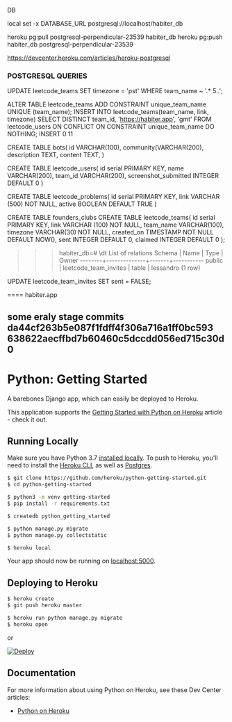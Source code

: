 
DB

local
set -x DATABASE_URL postgresql://localhost/habiter_db

heroku pg:pull postgresql-perpendicular-23539 habiter_db
heroku pg:push habiter_db postgresql-perpendicular-23539

https://devcenter.heroku.com/articles/heroku-postgresql

### POSTGRESQL QUERIES

UPDATE leetcode_teams SET timezone = 'pst' WHERE team_name ~ '.* 5..';

ALTER TABLE leetcode_teams ADD CONSTRAINT unique_team_name UNIQUE (team_name);
INSERT INTO leetcode_teams(team_name, link, timezone) SELECT DISTINCT team_id, 'https://habiter.app', 'gmt' FROM leetcode_users ON CONFLICT ON CONSTRAINT unique_team_name DO NOTHING;
INSERT 0 11

CREATE TABLE bots(
	id VARCHAR(100),
	community(VARCHAR(200),
	description TEXT,
	content TEXT,
)

CREATE TABLE leetcode_users(
	id serial PRIMARY KEY,
    name VARCHAR(200),
    team_id VARCHAR(200),
    screenshot_submitted INTEGER DEFAULT 0
)

CREATE TABLE leetcode_problems(
   id serial PRIMARY KEY,
   link VARCHAR (500) NOT NULL,
   active BOOLEAN DEFAULT TRUE
)

CREATE TABLE founders_clubs
CREATE TABLE leetcode_teams(
   id serial PRIMARY KEY,
   link VARCHAR (100) NOT NULL,
   team_name VARCHAR(100),
   timezone VARCHAR(30) NOT NULL,
   created_on TIMESTAMP NOT NULL DEFAULT NOW(),
   sent INTEGER DEFAULT 0,
   claimed INTEGER DEFAULT 0
);

>>> habiter_db=# \dt
             List of relations
 Schema |     Name     | Type  |   Owner
--------+--------------+-------+-----------
 public | leetcode_team_invites | table | lessandro
(1 row)

UPDATE leetcode_team_invites SET sent = FALSE;


====
habiter.app

some eraly stage commits
da44cf263b5e087f1fdff4f306a716a1ff0bc593
638622aecffbd7b60460c5dccdd056ed715c30d0
-----
# Python: Getting Started

A barebones Django app, which can easily be deployed to Heroku.

This application supports the [Getting Started with Python on Heroku](https://devcenter.heroku.com/articles/getting-started-with-python) article - check it out.

## Running Locally

Make sure you have Python 3.7 [installed locally](http://install.python-guide.org). To push to Heroku, you'll need to install the [Heroku CLI](https://devcenter.heroku.com/articles/heroku-cli), as well as [Postgres](https://devcenter.heroku.com/articles/heroku-postgresql#local-setup).

```sh
$ git clone https://github.com/heroku/python-getting-started.git
$ cd python-getting-started

$ python3 -m venv getting-started
$ pip install -r requirements.txt

$ createdb python_getting_started

$ python manage.py migrate
$ python manage.py collectstatic

$ heroku local
```

Your app should now be running on [localhost:5000](http://localhost:5000/).

## Deploying to Heroku

```sh
$ heroku create
$ git push heroku master

$ heroku run python manage.py migrate
$ heroku open
```
or

[![Deploy](https://www.herokucdn.com/deploy/button.svg)](https://heroku.com/deploy)

## Documentation

For more information about using Python on Heroku, see these Dev Center articles:

- [Python on Heroku](https://devcenter.heroku.com/categories/python)
